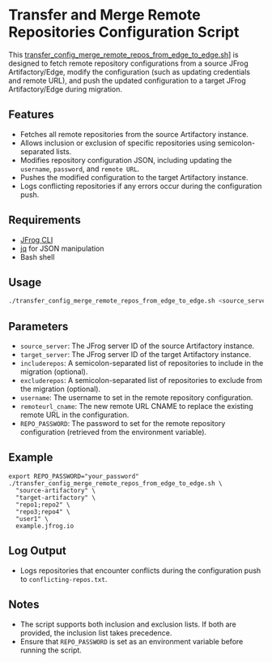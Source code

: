 # Transfer and Merge Remote Repositories Configuration Script

This [transfer_config_merge_remote_repos_from_edge_to_edge.sh](transfer_config_merge_remote_repos_from_edge_to_edge.sh)] is designed to fetch remote repository configurations from a source JFrog Artifactory/Edge, modify the configuration (such as updating credentials and remote URL), and push the updated configuration to a target JFrog Artifactory/Edge during migration.

## Features

- Fetches all remote repositories from the source Artifactory instance.
- Allows inclusion or exclusion of specific repositories using semicolon-separated lists.
- Modifies repository configuration JSON, including updating the `username`, `password`, and `remote URL`.
- Pushes the modified configuration to the target Artifactory instance.
- Logs conflicting repositories if any errors occur during the configuration push.

## Requirements

- [JFrog CLI](https://jfrog.com/getcli/)
- [jq](https://stedolan.github.io/jq/) for JSON manipulation
- Bash shell

## Usage

```bash
./transfer_config_merge_remote_repos_from_edge_to_edge.sh <source_server> <target_server> <includerepos> <excluderepos> <username> <remoteurl_cname>
```

## Parameters

- `source_server`: The JFrog server ID of the source Artifactory instance.
- `target_server`: The JFrog server ID of the target Artifactory instance.
- `includerepos`: A semicolon-separated list of repositories to include in the migration (optional).
- `excluderepos`: A semicolon-separated list of repositories to exclude from the migration (optional).
- `username`: The username to set in the remote repository configuration.
- `remoteurl_cname`: The new remote URL CNAME to replace the existing remote URL in the configuration.
- `REPO_PASSWORD`: The password to set for the remote repository configuration (retrieved from the environment variable).

## Example
```
export REPO_PASSWORD="your_password"
./transfer_config_merge_remote_repos_from_edge_to_edge.sh \
  "source-artifactory" \
  "target-artifactory" \
  "repo1;repo2" \
  "repo3;repo4" \
  "user1" \
  example.jfrog.io
```

## Log Output

- Logs repositories that encounter conflicts during the configuration push to `conflicting-repos.txt`.

## Notes

- The script supports both inclusion and exclusion lists. If both are provided, the inclusion list takes precedence.
- Ensure that `REPO_PASSWORD` is set as an environment variable before running the script.



